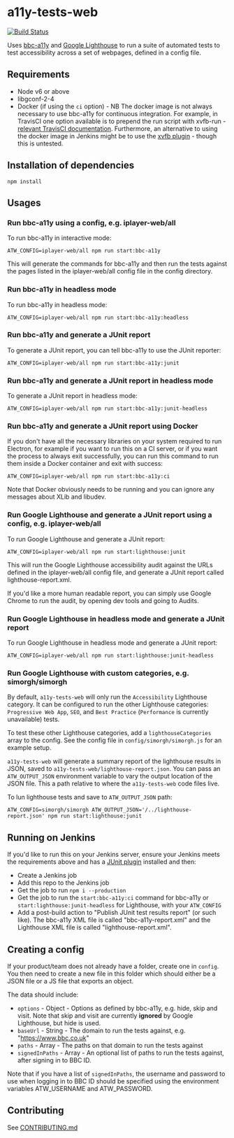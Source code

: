 # a11y-tests-web

[![Build Status](https://travis-ci.org/bbc/a11y-tests-web.svg)](https://travis-ci.org/bbc/a11y-tests-web)

Uses [bbc-a11y](https://github.com/bbc/bbc-a11y) and [Google Lighthouse](https://developers.google.com/web/tools/lighthouse/) to run a suite of automated tests to test accessibility across a set of webpages, defined in a config file.

## Requirements

- Node v6 or above
- libgconf-2-4
- Docker (if using the `ci` option) - NB The docker image is not always necessary to use bbc-a11y for continuous integration. For example, in TravisCI one option available is to prepend the run script with xvfb-run - [relevant TravisCI documentation](https://docs.travis-ci.com/user/gui-and-headless-browsers/#Using-xvfb-to-Run-Tests-That-Require-a-GUI). Furthermore, an alternative to using the docker image in Jenkins might be to use the [xvfb plugin](https://wiki.jenkins.io/display/JENKINS/Xvfb+Plugin) - though this is untested.

## Installation of dependencies

```
npm install
```

## Usages

### Run bbc-a11y using a config, e.g. iplayer-web/all

To run bbc-a11y in interactive mode:

```
ATW_CONFIG=iplayer-web/all npm run start:bbc-a11y
```

This will generate the commands for bbc-a11y and then run the tests against the pages listed in the iplayer-web/all config file in the config directory.

### Run bbc-a11y in headless mode

To run bbc-a11y in headless mode:

```
ATW_CONFIG=iplayer-web/all npm run start:bbc-a11y:headless
```

### Run bbc-a11y and generate a JUnit report

To generate a JUnit report, you can tell bbc-a11y to use the JUnit reporter:

```
ATW_CONFIG=iplayer-web/all npm run start:bbc-a11y:junit
```

### Run bbc-a11y and generate a JUnit report in headless mode

To generate a JUnit report in headless mode:

```
ATW_CONFIG=iplayer-web/all npm run start:bbc-a11y:junit-headless
```

### Run bbc-a11y and generate a JUnit report using Docker

If you don't have all the necessary libraries on your system required to run Electron, for example if you want to run this on a CI server, or if you want the process to always exit successfully, you can run this command to run them inside a Docker container and exit with success:

```
ATW_CONFIG=iplayer-web/all npm run start:bbc-a11y:ci
```

Note that Docker obviously needs to be running and you can ignore any messages about XLib and libudev.

### Run Google Lighthouse and generate a JUnit report using a config, e.g. iplayer-web/all

To run Google Lighthouse and generate a JUnit report:

```
ATW_CONFIG=iplayer-web/all npm run start:lighthouse:junit
```

This will run the Google Lighthouse accessibility audit against the URLs defined in the iplayer-web/all config file, and generate a JUnit report called lighthouse-report.xml.

If you'd like a more human readable report, you can simply use Google Chrome to run the audit, by opening dev tools and going to Audits.

### Run Google Lighthouse in headless mode and generate a JUnit report

To run Google Lighthouse in headless mode and generate a JUnit report:

```
ATW_CONFIG=iplayer-web/all npm run start:lighthouse:junit-headless
```

### Run Google Lighthouse with custom categories, e.g. simorgh/simorgh

By default, `a11y-tests-web` will only run the `Accessibility` Lighthouse category. It can be configured to run the other Lighthouse categories: `Progressive Web App`, `SEO`, and `Best Practice` (`Performance` is currently unavailable) tests.

To test these other Lighthouse categories, add a `lighthouseCategories` array to the config. See the config file in `config/simorgh/simorgh.js` for an example setup.

`a11y-tests-web` will generate a summary report of the lighthouse results in JSON, saved to `a11y-tests-web/lighthouse-report.json`. You can pass an `ATW_OUTPUT_JSON` environment variable to vary the output location of the JSON file. This a path relative to where the `a11y-tests-web` code files live.

To lun lighthouse tests and save to `ATW_OUTPUT_JSON` path:

```
ATW_CONFIG=simorgh/simorgh ATW_OUTPUT_JSON='/../lighthouse-report.json' npm run start:lighthouse:junit
```

## Running on Jenkins

If you'd like to run this on your Jenkins server, ensure your Jenkins meets the requirements above and has a [JUnit plugin](https://plugins.jenkins.io/junit) installed and then:

- Create a Jenkins job
- Add this repo to the Jenkins job
- Get the job to run `npm i --production`
- Get the job to run the `start:bbc-a11y:ci` command for bbc-a11y or `start:lighthouse:junit-headless` for Lighthouse, with your `ATW_CONFIG`
- Add a post-build action to "Publish JUnit test results report" (or such like). The bbc-a11y XML file is called "bbc-a11y-report.xml" and the Lighthouse XML file is called "lighthouse-report.xml".

## Creating a config

If your product/team does not already have a folder, create one in `config`.
You then need to create a new file in this folder which should either be a JSON file or a JS file that exports an object.

The data should include:

- `options` - Object - Options as defined by bbc-a11y, e.g. hide, skip and visit. Note that skip and visit are currently **ignored** by Google Lighthouse, but hide is used.
- `baseUrl` - String - The domain to run the tests against, e.g. "https://www.bbc.co.uk"
- `paths` - Array - The paths on that domain to run the tests against
- `signedInPaths` - Array - An optional list of paths to run the tests against, after signing in to BBC ID.

Note that if you have a list of `signedInPaths`, the username and password to use when logging in to BBC ID should be specified using the environment variables ATW_USERNAME and ATW_PASSWORD.

## Contributing

See [CONTRIBUTING.md](https://github.com/bbc/a11y-tests-web/blob/master/CONTRIBUTING.md)
